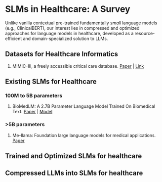 # SLMs in Healthcare: A Survey
Unlike vanilla contextual pre-trained fundamentally _small_ language models (e.g., ClinicalBERT), our interest lies in compressed and optimized approaches for language models in healthcare, developed as a resource-efficient and domain-specialized solution to LLMs.

## Datasets for Healthcare Informatics
1. MIMIC-III, a freely accessible critical care database. [Paper](https://www.nature.com/articles/sdata201635) | [Link](https://github.com/MIT-LCP/mimic-iii-paper/)

## Existing SLMs for Healthcare
### 100M to 5B parameters
1. BioMedLM: A 2.7B Parameter Language Model Trained On Biomedical Text. [Paper](https://arxiv.org/pdf/2403.18421) | [Model](https://huggingface.co/stanford-crfm/BioMedLM)

### >5B parameters
1. Me-llama: Foundation large language models for medical applications. [Paper](https://arxiv.org/abs/2402.12749)


## Trained and Optimized SLMs for healthcare

## Compressed LLMs into SLMs for healthcare


